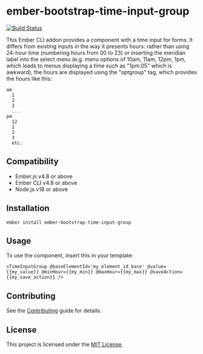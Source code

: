 # ember-bootstrap-time-input-group

[![Build Status](https://travis-ci.org/dmcouncil/ember-bootstrap-time-input-group.svg?branch=master)](https://travis-ci.org/dmcouncil/ember-bootstrap-time-input-group)

This Ember CLI addon provides a component with a time input for forms. It differs from existing inputs in the way it presents hours: rather than using 24-hour time (numbering hours from 00 to 23) or inserting the meridian label into the select menu (e.g. menu options of 10am, 11am, 12pm, 1pm, which leads to menus displaying a time such as "1pm:05" which is awkward), the hours are displayed using the "optgroup" tag, which provides the hours like this:

    am
      1
      2
      3
      ...
    pm
      12
      1
      2
      3
      etc.

## Compatibility

* Ember.js v4.8 or above
* Ember CLI v4.8 or above
* Node.js v18 or above


## Installation

```
ember install ember-bootstrap-time-input-group
```


## Usage

To use the component, insert this in your template:

    <TimeInputGroup @baseElementId='my_element_id_base' @value={{my_value}} @minHour={{my_min}} @maxHour={{my_max}} @saveAction={{my_save_action}} /> 

## Contributing

See the [Contributing](CONTRIBUTING.md) guide for details.


## License

This project is licensed under the [MIT License](LICENSE.md).

